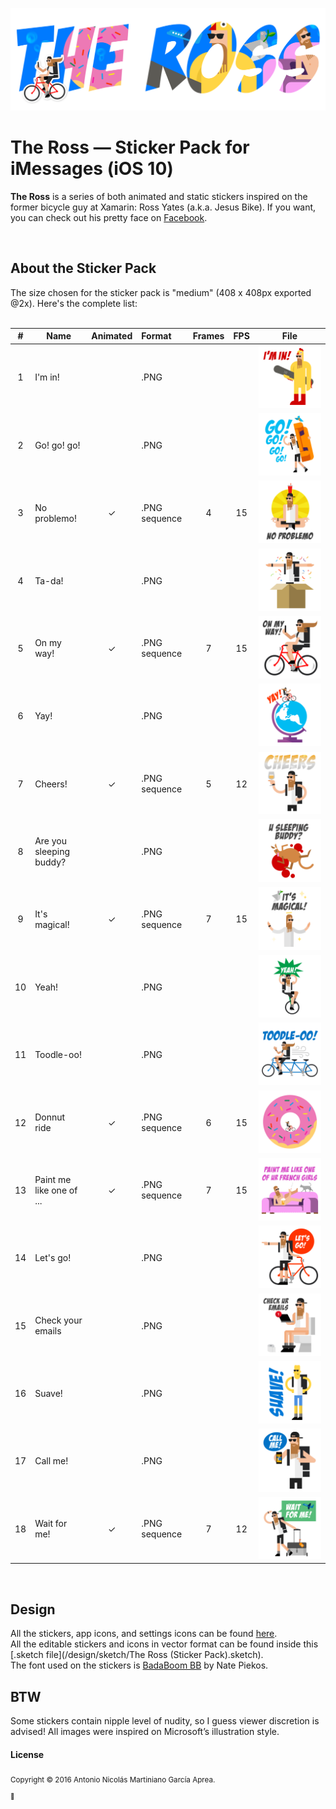 ![The Ross title](/design/assets/The%20Ross%20title.png?raw=true "The Ross")

# The Ross — Sticker Pack for iMessages (iOS 10)
<strong>The Ross</strong> is a series of both animated and static stickers inspired on the former bicycle guy at Xamarin: Ross Yates (a.k.a. Jesus Bike). If you want, you can check out his pretty face on [Facebook](https://www.facebook.com/profile.php?id=15920985&sk=about).

<br />

## About the Sticker Pack
The size chosen for the sticker pack is "medium" (408 x 408px exported @2x). Here's the complete list:<br /><br />

| #       | Name                     | Animated  | Format        | Frames | FPS | File |
| :------:| ------------------------ |:---------:|:--------------| :-----:| :--:| :---:|
|   1     | I'm in!                  |           | .PNG          |        |     | ![Image](/design/assets/Stickers%20-%20Medium%20(408x408)/static/I'm%20in!.png)   |
|   2     | Go! go! go!              |           | .PNG          |        |     | ![Image](/design/assets/Stickers%20-%20Medium%20(408x408)/static/Go!.png)
|   3     | No problemo!             | ✓         | .PNG sequence |    4   |  15 | ![Image](design/assets/Stickers%20-%20Medium%20(408x408)/animated/No%20Problemo!/No%20Problemo!%20-%20000.png)
|   4     | Ta-da!                   |           | .PNG          |        |     | ![Image](design/assets/Stickers%20-%20Medium%20(408x408)/static/Ta-da!.png)
|   5     | On my way!               | ✓         | .PNG sequence |    7   |  15 | ![Image](design/assets/Stickers%20-%20Medium%20(408x408)/animated/On%20my%20way!/On%20my%20way!%20-%20000.png)
|   6     | Yay!                     |           | .PNG          |        |     | ![Image](design/assets/Stickers%20-%20Medium%20(408x408)/static/Yay!.png)
|   7     | Cheers!                  | ✓         | .PNG sequence |    5   |  12 | ![Image](design/assets/Stickers%20-%20Medium%20(408x408)/animated/Cheers!/Cheers-00.png)
|   8     | Are you sleeping buddy?  |           | .PNG          |        |     | ![Image](design/assets/Stickers%20-%20Medium%20(408x408)/static/Are%20you%20sleeping%20buddy%3F.png)
|   9     | It's magical!            | ✓         | .PNG sequence |    7   |  15 | ![Image](design/assets/Stickers%20-%20Medium%20(408x408)/animated/It's%20magical!/It's%20magical!%20-%20000.png)
|   10    | Yeah!                    |           | .PNG          |        |     | ![Image](design/assets/Stickers%20-%20Medium%20(408x408)/static/Yeah!.png)
|   11    | Toodle-oo!               |           | .PNG          |        |     | ![Image](design/assets/Stickers%20-%20Medium%20(408x408)/static/Toodle-oo!.png)
|   12    | Donnut ride              | ✓         | .PNG sequence |    6   |  15 | ![Image](design/assets/Stickers%20-%20Medium%20(408x408)/animated/Donnut%20Ride/donnut-000.png)
|   13    | Paint me like one of ... | ✓         | .PNG sequence |    7   |  15 | ![Image](design/assets/Stickers%20-%20Medium%20(408x408)/animated/Paint%20me!/Paint%20me%20like%20one%20of%20your%20french%20girls%20-%20000.png)
|   14    | Let's go!                |           | .PNG          |        |     | ![Image](design/assets/Stickers%20-%20Medium%20(408x408)/static/Let's%20go!.png?token=GHSAT0AAAAAABWC7UE2ZVJYVLVBOBB546RKYWDVIUA)
|   15    | Check your emails        |           | .PNG          |        |     | ![Image](design/assets/Stickers%20-%20Medium%20(408x408)/static/Check%20your%20emails.png)
|   16    | Suave!                   |           | .PNG          |        |     | ![Image](design/assets/Stickers%20-%20Medium%20(408x408)/static/Suave!.png)
|   17    | Call me!                 |           | .PNG          |        |     | ![Image](design/assets/Stickers%20-%20Medium%20(408x408)/static/Call%20me!.png)
|   18    | Wait for me!             | ✓         | .PNG sequence |    7   |  12 | ![Image](design/assets/Stickers%20-%20Medium%20(408x408)/animated/Wait%20for%20me!/Wait%20for%20me!%20-%20000.png)

<br />

## Design
All the stickers, app icons, and settings icons can be found [here](/design/assets/).<br />
All the editable stickers and icons in vector format can be found inside this [.sketch file](/design/sketch/The Ross (Sticker Pack).sketch).<br />
The font used on the stickers is [BadaBoom BB](http://www.dafont.com/badaboom-bb.font) by Nate Piekos.


## BTW
Some stickers contain nipple level of nudity, so I guess viewer discretion is advised! All images were inspired on Microsoft’s illustration style.
  
#### License
<sub>Copyright © 2016 Antonio Nicolás Martiniano García Aprea.<sub>
<br/>
🚴

